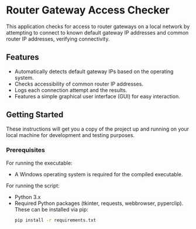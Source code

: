 # Router Gateway Access Checker

This application checks for access to router gateways on a local network by attempting to connect to known default gateway IP addresses and common router IP addresses, verifying connectivity.

## Features

- Automatically detects default gateway IPs based on the operating system.
- Checks accessibility of common router IP addresses.
- Logs each connection attempt and the results.
- Features a simple graphical user interface (GUI) for easy interaction.

## Getting Started

These instructions will get you a copy of the project up and running on your local machine for development and testing purposes.

### Prerequisites

For running the executable:
- A Windows operating system is required for the compiled executable.

For running the script:
- Python 3.x
- Required Python packages (tkinter, requests, webbrowser, pyperclip). These can be installed via pip:
  ```bash
  pip install -r requirements.txt
